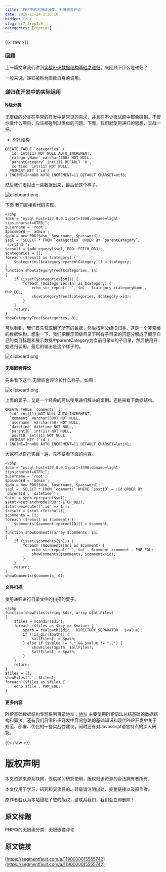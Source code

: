 ```yaml
---
title: 'PHP中的无限级分类、无限嵌套评论' 
date: 2018-11-24 2:30:10
hidden: true
slug: rr7r3rmp2c9
categories: [reprint]
---
```


{{< raw >}}
<h3 id="articleHeader0">&#x56DE;&#x987E;</h3><p>&#x4E0A;&#x4E00;&#x7BC7;&#x6587;&#x7AE0;&#x6211;&#x4EEC;&#x8BB2;&#x5230;<a href="https://segmentfault.com/a/1190000015372165">&#x5B9E;&#x6218;PHP&#x6570;&#x636E;&#x7ED3;&#x6784;&#x57FA;&#x7840;&#x4E4B;&#x9012;&#x5F52;</a>&#x3002;&#x6765;&#x56DE;&#x987E;&#x4E0B;&#x4EC0;&#x4E48;&#x662F;&#x9012;&#x5F52;&#xFF1F;</p><p>&#x4E00;&#x822C;&#x6765;&#x8BF4;&#xFF0C;&#x9012;&#x5F52;&#x88AB;&#x79F0;&#x4E3A;&#x51FD;&#x6570;&#x81EA;&#x8EAB;&#x7684;&#x8C03;&#x7528;&#x3002;</p><h3 id="articleHeader1">&#x9012;&#x5F52;&#x5728;&#x5F00;&#x53D1;&#x4E2D;&#x7684;&#x5B9E;&#x9645;&#x8FD0;&#x7528;</h3><h4>N&#x7EA7;&#x5206;&#x7C7B;</h4><p>&#x65E0;&#x9650;&#x7EA7;&#x7684;&#x5206;&#x7C7B;&#x5728;&#x5E73;&#x5E38;&#x7684;&#x5F00;&#x53D1;&#x4E2D;&#x662F;&#x5E38;&#x89C1;&#x7684;&#x9700;&#x6C42;&#xFF0C;&#x5E76;&#x4E14;&#x5728;&#x4E0D;&#x5C11;&#x9762;&#x8BD5;&#x9898;&#x4E2D;&#x90FD;&#x4F1A;&#x78B0;&#x5230;&#x3002;&#x4E0D;&#x7BA1;&#x4F60;&#x505A;&#x4EC0;&#x4E48;&#x9879;&#x76EE;&#xFF0C;&#x5E94;&#x8BE5;&#x90FD;&#x78B0;&#x5230;&#x8FC7;&#x7C7B;&#x4F3C;&#x7684;&#x95EE;&#x9898;&#x3002;&#x4E0B;&#x9762;&#xFF0C;&#x6211;&#x4EEC;&#x5C31;&#x4F7F;&#x7528;&#x9012;&#x5F52;&#x7684;&#x601D;&#x60F3;&#xFF0C;&#x5B9E;&#x6218;&#x4E00;&#x628A;&#x3002;</p><ul><li>SQL&#x7ED3;&#x6784;</li></ul><div class="widget-codetool" style="display:none"><div class="widget-codetool--inner"><span class="selectCode code-tool" data-toggle="tooltip" data-placement="top" title="" data-original-title="&#x5168;&#x9009;"></span> <span type="button" class="copyCode code-tool" data-toggle="tooltip" data-placement="top" data-clipboard-text="CREATE TABLE `categories` (
  `id` int(11) NOT NULL AUTO_INCREMENT,
  `categoryName` varchar(100) NOT NULL,
  `parentCategory` int(11) DEFAULT &apos;0&apos;,
  `sortInd` int(11) NOT NULL,
  PRIMARY KEY (`id`)
) ENGINE=InnoDB AUTO_INCREMENT=11 DEFAULT CHARSET=utf8;" title="" data-original-title="&#x590D;&#x5236;"></span> <span type="button" class="saveToNote code-tool" data-toggle="tooltip" data-placement="top" title="" data-original-title="&#x653E;&#x8FDB;&#x7B14;&#x8BB0;"></span></div></div><pre class="sql hljs"><code class="SQL"><span class="hljs-keyword">CREATE</span> <span class="hljs-keyword">TABLE</span> <span class="hljs-string">`categories`</span> (
  <span class="hljs-string">`id`</span> <span class="hljs-built_in">int</span>(<span class="hljs-number">11</span>) <span class="hljs-keyword">NOT</span> <span class="hljs-literal">NULL</span> AUTO_INCREMENT,
  <span class="hljs-string">`categoryName`</span> <span class="hljs-built_in">varchar</span>(<span class="hljs-number">100</span>) <span class="hljs-keyword">NOT</span> <span class="hljs-literal">NULL</span>,
  <span class="hljs-string">`parentCategory`</span> <span class="hljs-built_in">int</span>(<span class="hljs-number">11</span>) <span class="hljs-keyword">DEFAULT</span> <span class="hljs-string">&apos;0&apos;</span>,
  <span class="hljs-string">`sortInd`</span> <span class="hljs-built_in">int</span>(<span class="hljs-number">11</span>) <span class="hljs-keyword">NOT</span> <span class="hljs-literal">NULL</span>,
  PRIMARY <span class="hljs-keyword">KEY</span> (<span class="hljs-string">`id`</span>)
) <span class="hljs-keyword">ENGINE</span>=<span class="hljs-keyword">InnoDB</span> AUTO_INCREMENT=<span class="hljs-number">11</span> <span class="hljs-keyword">DEFAULT</span> <span class="hljs-keyword">CHARSET</span>=utf8;</code></pre><p>&#x7136;&#x540E;&#x6211;&#x4EEC;&#x865A;&#x62DF;&#x51FA;&#x4E00;&#x4E9B;&#x6570;&#x636E;&#x51FA;&#x6765;&#xFF0C;&#x6700;&#x540E;&#x957F;&#x8FD9;&#x4E2A;&#x6837;&#x5B50;&#x3002;</p><p><span class="img-wrap"><img data-src="/img/remote/1460000015555745?w=672&amp;h=482" src="https://static.alili.tech/img/remote/1460000015555745?w=672&amp;h=482" alt="clipboard.png" title="clipboard.png" style="cursor:pointer;display:inline"></span></p><p>&#x4E0B;&#x9762; &#x6211;&#x4EEC;&#x76F4;&#x63A5;&#x770B;&#x4EE3;&#x7801;&#x5B9E;&#x73B0;&#x3002;</p><div class="widget-codetool" style="display:none"><div class="widget-codetool--inner"><span class="selectCode code-tool" data-toggle="tooltip" data-placement="top" title="" data-original-title="&#x5168;&#x9009;"></span> <span type="button" class="copyCode code-tool" data-toggle="tooltip" data-placement="top" data-clipboard-text="&lt;?php
$dsn = &quot;mysql:host=127.0.0.1;port=3306;dbname=light-tips;charset=UTF8;&quot;;
$username = &apos;root&apos;;
$password = &apos;admin&apos;;
$pdo = new PDO($dsn, $username, $password);
$sql = &apos;SELECT * FROM `categories` ORDER BY `parentCategory`, `sortInd`&apos;;
$result = $pdo-&gt;query($sql, PDO::FETCH_OBJ);
$categories = [];
foreach ($result as $category) {
    $categories[$category-&gt;parentCategory][] = $category;
}
function showCategoryTree($categories, $n)
{
    if (isset($categories[$n])) {
        foreach ($categories[$n] as $category) {
            echo str_repeat(&apos;-&apos;, $n) . $category-&gt;categoryName . PHP_EOL;
            showCategoryTree($categories, $category-&gt;id);
        }
    }
    return;
}
showCategoryTree($categories, 0);" title="" data-original-title="&#x590D;&#x5236;"></span> <span type="button" class="saveToNote code-tool" data-toggle="tooltip" data-placement="top" title="" data-original-title="&#x653E;&#x8FDB;&#x7B14;&#x8BB0;"></span></div></div><pre class="php hljs"><code class="PHP"><span class="hljs-meta">&lt;?php</span>
$dsn = <span class="hljs-string">&quot;mysql:host=127.0.0.1;port=3306;dbname=light-tips;charset=UTF8;&quot;</span>;
$username = <span class="hljs-string">&apos;root&apos;</span>;
$password = <span class="hljs-string">&apos;admin&apos;</span>;
$pdo = <span class="hljs-keyword">new</span> PDO($dsn, $username, $password);
$sql = <span class="hljs-string">&apos;SELECT * FROM `categories` ORDER BY `parentCategory`, `sortInd`&apos;</span>;
$result = $pdo-&gt;query($sql, PDO::FETCH_OBJ);
$categories = [];
<span class="hljs-keyword">foreach</span> ($result <span class="hljs-keyword">as</span> $category) {
    $categories[$category-&gt;parentCategory][] = $category;
}
<span class="hljs-function"><span class="hljs-keyword">function</span> <span class="hljs-title">showCategoryTree</span><span class="hljs-params">($categories, $n)</span>
</span>{
    <span class="hljs-keyword">if</span> (<span class="hljs-keyword">isset</span>($categories[$n])) {
        <span class="hljs-keyword">foreach</span> ($categories[$n] <span class="hljs-keyword">as</span> $category) {
            <span class="hljs-keyword">echo</span> str_repeat(<span class="hljs-string">&apos;-&apos;</span>, $n) . $category-&gt;categoryName . PHP_EOL;
            showCategoryTree($categories, $category-&gt;id);
        }
    }
    <span class="hljs-keyword">return</span>;
}
showCategoryTree($categories, <span class="hljs-number">0</span>);</code></pre><p>&#x53EF;&#x4EE5;&#x770B;&#x5230;&#xFF0C;&#x6211;&#x4EEC;&#x9996;&#x5148;&#x83B7;&#x53D6;&#x5230;&#x4E86;&#x6240;&#x6709;&#x7684;&#x6570;&#x636E;&#xFF0C;&#x7136;&#x540E;&#x6309;&#x7167;&#x7236;&#x7EA7;ID&#x5F52;&#x7C7B;&#x3002;&#x8FD9;&#x662F;&#x4E00;&#x4E2A;&#x975E;&#x5E38;&#x68D2;&#x7684;&#x6570;&#x636E;&#x7ED3;&#x6784;&#x3002;&#x60F3;&#x8C61;&#x4E00;&#x4E0B;&#xFF0C;&#x6211;&#x4EEC;&#x628A;&#x5C55;&#x793A;&#x9876;&#x7EA7;&#x76EE;&#x5F55;&#x4E0B;&#x6240;&#x6709;&#x5B50;&#x76EE;&#x5F55;&#x7684;&#x95EE;&#x9898;&#x5206;&#x89E3;&#x6210;&#x4E86;&#x5C55;&#x793A;&#x81EA;&#x5DF1;&#x7684;&#x7C7B;&#x76EE;&#x6807;&#x9898;&#x548C;&#x5C55;&#x793A;&#x6570;&#x636E;&#x4E2D;parentCategory&#x4E3A;&#x5F53;&#x524D;&#x76EE;&#x5F55;id&#x7684;&#x5B50;&#x76EE;&#x5F55;&#xFF0C;&#x7136;&#x540E;&#x4F7F;&#x7528;&#x5F00;&#x59CB;&#x9012;&#x5F52;&#x8C03;&#x7528;&#x3002;&#x6700;&#x540E;&#x7684;&#x8F93;&#x51FA;&#x662F;&#x8FD9;&#x4E2A;&#x6837;&#x5B50;&#x7684;&#x3002;</p><p><span class="img-wrap"><img data-src="/img/remote/1460000015555746?w=378&amp;h=378" src="https://static.alili.tech/img/remote/1460000015555746?w=378&amp;h=378" alt="clipboard.png" title="clipboard.png" style="cursor:pointer;display:inline"></span></p><h4>&#x65E0;&#x9650;&#x5D4C;&#x5957;&#x8BC4;&#x8BBA;</h4><p>&#x5148;&#x6765;&#x770B;&#x4E0B;&#x8FD9;&#x4E2A; &#x65E0;&#x9650;&#x5D4C;&#x5957;&#x8BC4;&#x8BBA;&#x957F;&#x4EC0;&#x4E48;&#x6837;&#x5B50;&#x3002;&#x5982;&#x56FE;&#xFF1A;</p><p><span class="img-wrap"><img data-src="/img/remote/1460000015555747?w=800&amp;h=715" src="https://static.alili.tech/img/remote/1460000015555747?w=800&amp;h=715" alt="clipboard.png" title="clipboard.png" style="cursor:pointer;display:inline"></span></p><p>&#x4E0A;&#x9762;&#x7684;&#x6817;&#x5B50;&#xFF0C;&#x53C8;&#x662F;&#x4E00;&#x4E2A;&#x7ECF;&#x5178;&#x7684;&#x53EF;&#x4EE5;&#x4F7F;&#x7528;&#x9012;&#x5F52;&#x89E3;&#x51B3;&#x7684;&#x6848;&#x4F8B;&#x3002;&#x8FD8;&#x662F;&#x6765;&#x770B;&#x4E0B;&#x6570;&#x636E;&#x7ED3;&#x6784;&#x3002;</p><div class="widget-codetool" style="display:none"><div class="widget-codetool--inner"><span class="selectCode code-tool" data-toggle="tooltip" data-placement="top" title="" data-original-title="&#x5168;&#x9009;"></span> <span type="button" class="copyCode code-tool" data-toggle="tooltip" data-placement="top" data-clipboard-text="CREATE TABLE `comments` (
  `id` int(11) NOT NULL AUTO_INCREMENT,
  `comment` varchar(500) NOT NULL,
  `username` varchar(50) NOT NULL,
  `datetime` datetime NOT NULL,
  `parentID` int(11) NOT NULL,
  `postID` int(11) NOT NULL,
  PRIMARY KEY (`id`)
) ENGINE=InnoDB AUTO_INCREMENT=11 DEFAULT CHARSET=latin1;" title="" data-original-title="&#x590D;&#x5236;"></span> <span type="button" class="saveToNote code-tool" data-toggle="tooltip" data-placement="top" title="" data-original-title="&#x653E;&#x8FDB;&#x7B14;&#x8BB0;"></span></div></div><pre class="sql hljs"><code class="SQL"><span class="hljs-keyword">CREATE</span> <span class="hljs-keyword">TABLE</span> <span class="hljs-string">`comments`</span> (
  <span class="hljs-string">`id`</span> <span class="hljs-built_in">int</span>(<span class="hljs-number">11</span>) <span class="hljs-keyword">NOT</span> <span class="hljs-literal">NULL</span> AUTO_INCREMENT,
  <span class="hljs-string">`comment`</span> <span class="hljs-built_in">varchar</span>(<span class="hljs-number">500</span>) <span class="hljs-keyword">NOT</span> <span class="hljs-literal">NULL</span>,
  <span class="hljs-string">`username`</span> <span class="hljs-built_in">varchar</span>(<span class="hljs-number">50</span>) <span class="hljs-keyword">NOT</span> <span class="hljs-literal">NULL</span>,
  <span class="hljs-string">`datetime`</span> datetime <span class="hljs-keyword">NOT</span> <span class="hljs-literal">NULL</span>,
  <span class="hljs-string">`parentID`</span> <span class="hljs-built_in">int</span>(<span class="hljs-number">11</span>) <span class="hljs-keyword">NOT</span> <span class="hljs-literal">NULL</span>,
  <span class="hljs-string">`postID`</span> <span class="hljs-built_in">int</span>(<span class="hljs-number">11</span>) <span class="hljs-keyword">NOT</span> <span class="hljs-literal">NULL</span>,
  PRIMARY <span class="hljs-keyword">KEY</span> (<span class="hljs-string">`id`</span>)
) <span class="hljs-keyword">ENGINE</span>=<span class="hljs-keyword">InnoDB</span> AUTO_INCREMENT=<span class="hljs-number">11</span> <span class="hljs-keyword">DEFAULT</span> <span class="hljs-keyword">CHARSET</span>=latin1;</code></pre><p>&#x5927;&#x5BB6;&#x53EF;&#x4EE5;&#x81EA;&#x5DF1;&#x5B9E;&#x8DF5;&#x4E00;&#x904D;&#xFF0C;&#x5148;&#x4E0D;&#x8981;&#x770B;&#x4E0B;&#x9762;&#x7684;&#x5185;&#x5BB9;&#x3002;</p><div class="widget-codetool" style="display:none"><div class="widget-codetool--inner"><span class="selectCode code-tool" data-toggle="tooltip" data-placement="top" title="" data-original-title="&#x5168;&#x9009;"></span> <span type="button" class="copyCode code-tool" data-toggle="tooltip" data-placement="top" data-clipboard-text="&lt;?php
$dsn = &quot;mysql:host=127.0.0.1;port=3306;dbname=light-tips;charset=UTF8;&quot;;
$username = &apos;root&apos;;
$password = &apos;admin&apos;;
$pdo = new PDO($dsn, $username, $password);
$sql = &apos;SELECT * FROM `comments` WHERE `postID` = :id ORDER BY `parentId`, `datetime`&apos;;
$stmt = $pdo-&gt;prepare($sql);
$stmt-&gt;setFetchMode(PDO::FETCH_OBJ);
$stmt-&gt;execute([&apos;:id&apos; =&gt; 1]);
$result = $stmt-&gt;fetchAll();
$comments = [];
foreach ($result as $comment) {
    $comments[$comment-&gt;parentID][] = $comment;
}
function showComments(array $comments, $n)
{
    if (isset($comments[$n])) {
        foreach ($comments[$n] as $comment) {
            echo str_repeat(&apos;-&apos;, $n) . $comment-&gt;comment . PHP_EOL;
            showComments($comments, $comment-&gt;id);
        }
    }
    return;
}
showComments($comments, 0);" title="" data-original-title="&#x590D;&#x5236;"></span> <span type="button" class="saveToNote code-tool" data-toggle="tooltip" data-placement="top" title="" data-original-title="&#x653E;&#x8FDB;&#x7B14;&#x8BB0;"></span></div></div><pre class="php hljs"><code class="PHP"><span class="hljs-meta">&lt;?php</span>
$dsn = <span class="hljs-string">&quot;mysql:host=127.0.0.1;port=3306;dbname=light-tips;charset=UTF8;&quot;</span>;
$username = <span class="hljs-string">&apos;root&apos;</span>;
$password = <span class="hljs-string">&apos;admin&apos;</span>;
$pdo = <span class="hljs-keyword">new</span> PDO($dsn, $username, $password);
$sql = <span class="hljs-string">&apos;SELECT * FROM `comments` WHERE `postID` = :id ORDER BY `parentId`, `datetime`&apos;</span>;
$stmt = $pdo-&gt;prepare($sql);
$stmt-&gt;setFetchMode(PDO::FETCH_OBJ);
$stmt-&gt;execute([<span class="hljs-string">&apos;:id&apos;</span> =&gt; <span class="hljs-number">1</span>]);
$result = $stmt-&gt;fetchAll();
$comments = [];
<span class="hljs-keyword">foreach</span> ($result <span class="hljs-keyword">as</span> $comment) {
    $comments[$comment-&gt;parentID][] = $comment;
}
<span class="hljs-function"><span class="hljs-keyword">function</span> <span class="hljs-title">showComments</span><span class="hljs-params">(array $comments, $n)</span>
</span>{
    <span class="hljs-keyword">if</span> (<span class="hljs-keyword">isset</span>($comments[$n])) {
        <span class="hljs-keyword">foreach</span> ($comments[$n] <span class="hljs-keyword">as</span> $comment) {
            <span class="hljs-keyword">echo</span> str_repeat(<span class="hljs-string">&apos;-&apos;</span>, $n) . $comment-&gt;comment . PHP_EOL;
            showComments($comments, $comment-&gt;id);
        }
    }
    <span class="hljs-keyword">return</span>;
}
showComments($comments, <span class="hljs-number">0</span>);</code></pre><h4>&#x6587;&#x4EF6;&#x626B;&#x63CF;</h4><p>&#x4F7F;&#x7528;&#x9012;&#x5F52;&#x8FDB;&#x884C;&#x76EE;&#x5F55;&#x6587;&#x4EF6;&#x7684;&#x626B;&#x63CF;&#x7684;&#x6817;&#x5B50;&#x3002;</p><div class="widget-codetool" style="display:none"><div class="widget-codetool--inner"><span class="selectCode code-tool" data-toggle="tooltip" data-placement="top" title="" data-original-title="&#x5168;&#x9009;"></span> <span type="button" class="copyCode code-tool" data-toggle="tooltip" data-placement="top" data-clipboard-text="&lt;?php
function showFiles(string $dir, array &amp;$allFiles)
{
    $files = scandir($dir);
    foreach ($files as $key =&gt; $value) {
        $path = realpath($dir . DIRECTORY_SEPARATOR . $value);
        if (!is_dir($path)) {
            $allFiles[] = $path;
        } else if ($value != &quot;.&quot; &amp;&amp; $value != &quot;..&quot;) {
            showFiles($path, $allFiles);
            $allFiles[] = $path;
        }
    }
    return;
}
$files = [];
showFiles(&apos;.&apos;, $files);
foreach ($files as $file) {
    echo $file . PHP_EOL;
}" title="" data-original-title="&#x590D;&#x5236;"></span> <span type="button" class="saveToNote code-tool" data-toggle="tooltip" data-placement="top" title="" data-original-title="&#x653E;&#x8FDB;&#x7B14;&#x8BB0;"></span></div></div><pre class="php hljs"><code class="PHP"><span class="hljs-meta">&lt;?php</span>
<span class="hljs-function"><span class="hljs-keyword">function</span> <span class="hljs-title">showFiles</span><span class="hljs-params">(string $dir, array &amp;$allFiles)</span>
</span>{
    $files = scandir($dir);
    <span class="hljs-keyword">foreach</span> ($files <span class="hljs-keyword">as</span> $key =&gt; $value) {
        $path = realpath($dir . DIRECTORY_SEPARATOR . $value);
        <span class="hljs-keyword">if</span> (!is_dir($path)) {
            $allFiles[] = $path;
        } <span class="hljs-keyword">else</span> <span class="hljs-keyword">if</span> ($value != <span class="hljs-string">&quot;.&quot;</span> &amp;&amp; $value != <span class="hljs-string">&quot;..&quot;</span>) {
            showFiles($path, $allFiles);
            $allFiles[] = $path;
        }
    }
    <span class="hljs-keyword">return</span>;
}
$files = [];
showFiles(<span class="hljs-string">&apos;.&apos;</span>, $files);
<span class="hljs-keyword">foreach</span> ($files <span class="hljs-keyword">as</span> $file) {
    <span class="hljs-keyword">echo</span> $file . PHP_EOL;
}</code></pre><h4>&#x66F4;&#x591A;&#x5185;&#x5BB9;</h4><p>PHP&#x57FA;&#x7840;&#x6570;&#x636E;&#x7ED3;&#x6784;&#x4E13;&#x9898;&#x7CFB;&#x5217;&#x76EE;&#x5F55;&#x5730;&#x5740;&#xFF1A;<a href="https://github.com/xx19941215/light-tips" rel="nofollow noreferrer" target="_blank">&#x5730;&#x5740;</a> &#x4E3B;&#x8981;&#x4F7F;&#x7528;PHP&#x8BED;&#x6CD5;&#x603B;&#x7ED3;&#x57FA;&#x7840;&#x7684;&#x6570;&#x636E;&#x7ED3;&#x6784;&#x548C;&#x7B97;&#x6CD5;&#x3002;&#x8FD8;&#x6709;&#x6211;&#x4EEC;&#x65E5;&#x5E38;PHP&#x5F00;&#x53D1;&#x4E2D;&#x5BB9;&#x6613;&#x5FFD;&#x7565;&#x7684;&#x57FA;&#x7840;&#x77E5;&#x8BC6;&#x548C;&#x73B0;&#x4EE3;PHP&#x5F00;&#x53D1;&#x4E2D;&#x5173;&#x4E8E;&#x89C4;&#x8303;&#x3001;&#x90E8;&#x7F72;&#x3001;&#x4F18;&#x5316;&#x7684;&#x4E00;&#x4E9B;&#x5B9E;&#x6218;&#x6027;&#x5EFA;&#x8BAE;&#xFF0C;&#x540C;&#x65F6;&#x8FD8;&#x6709;&#x5BF9;Javascript&#x8BED;&#x8A00;&#x7279;&#x70B9;&#x7684;&#x6DF1;&#x5165;&#x7814;&#x7A76;&#x3002;</p>
{{< /raw >}}

# 版权声明
本文资源来源互联网，仅供学习研究使用，版权归该资源的合法拥有者所有，

本文仅用于学习、研究和交流目的。转载请注明出处、完整链接以及原作者。

原作者若认为本站侵犯了您的版权，请联系我们，我们会立即删除！

## 原文标题
PHP中的无限级分类、无限嵌套评论

## 原文链接
[https://segmentfault.com/a/1190000015555742](https://segmentfault.com/a/1190000015555742)

